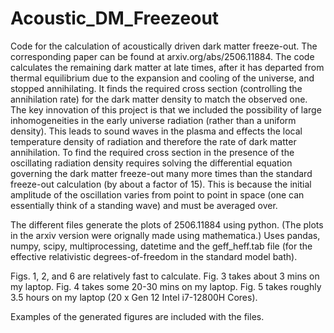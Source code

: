 # Acoustic_DM_Freezeout
Code for the calculation of acoustically driven dark matter freeze-out. The corresponding paper can be found at arxiv.org/abs/2506.11884.
The code calculates the remaining dark matter at late times, after it has departed from thermal equilibrium due to the expansion and cooling of the universe, and stopped annihilating. It finds the required cross section (controlling the annihilation rate) for the dark matter density to match the observed one. The key innovation of this project is that we included the possibility of large inhomogeneities in the early universe radiation (rather than a uniform density). This leads to sound waves in the plasma and effects the local temperature density of radiation and therefore the rate of dark matter annihilation. To find the required cross section in the presence of the oscillating radiation density requires solving the differential equation governing the dark matter freeze-out many more times than the standard freeze-out calculation (by about a factor of 15). This is because the initial amplitude of the oscillation varies from point to point in space (one can essentially think of a standing wave) and must be averaged over.

The different files generate the plots of 2506.11884 using python. (The plots in the arxiv version were orignally made using mathematica.) 
Uses pandas, numpy, scipy, multiprocessing, datetime and the geff_heff.tab file (for the effective relativistic degrees-of-freedom in the standard model bath).

Figs. 1, 2, and 6 are relatively fast to calculate.
Fig. 3 takes about 3 mins on my laptop.
Fig. 4 takes some 20-30 mins on my laptop.
Fig. 5 takes roughly 3.5 hours on my laptop (20 x Gen 12 Intel i7-12800H Cores).

Examples of the generated figures are included with the files.
